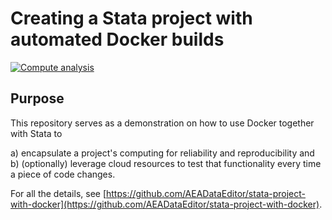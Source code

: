 # Creating a Stata project with automated Docker builds

[![Compute analysis](https://github.com/labordynamicsinstitute/sample-project-stata/actions/workflows/compute.yml/badge.svg)](https://github.com/labordynamicsinstitute/sample-project-stata/actions/workflows/compute.yml)

## Purpose

This repository serves as a demonstration  on how to use Docker together with Stata to 

a) encapsulate a project's computing for reliability and reproducibility and 
b) (optionally) leverage cloud resources to test that functionality every time a piece of code changes.

For all the details, see [https://github.com/AEADataEditor/stata-project-with-docker](https://github.com/AEADataEditor/stata-project-with-docker).


